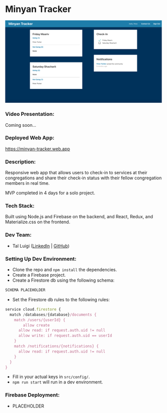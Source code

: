 # Minyan Tracker

![Minyan Tracker Screenshot](./public/screenshot.png)

### Video Presentation:

Coming soon...

### Deployed Web App:

https://minyan-tracker.web.app

### Description:

Responsive web app that allows users to check-in to services at their congregations and share their check-in status with their fellow congregation members in real time.

MVP completed in 4 days for a solo project.

### Tech Stack:

Built using Node.js and Firebase on the backend, and React, Redux, and Materialize.css on the frontend.

### Dev Team:

- Tal Luigi ([LinkedIn](https://www.linkedin.com/in/talluigi) | [GitHub](https://github.com/luigilegion))

### Setting Up Dev Environment:

- Clone the repo and `npm install` the dependencies.
- Create a Firebase project.
- Create a Firestore db using the following schema:

```javascript
SCHEMA PLACEHOLDER
```

- Set the Firestore db rules to the following rules:

```javascript
service cloud.firestore {
  match /databases/{database}/documents {
    match /users/{userId} {
    	allow create
      allow read: if request.auth.uid != null
      allow write: if request.auth.uid == userId
    }
    match /notifications/{notifications} {
      allow read: if request.auth.uid != null
    }
  }
}
```

- Fill in your actual keys in `src/config/`.
- `npm run start` will run in a dev environment.

### Firebase Deployment:

- PLACEHOLDER
